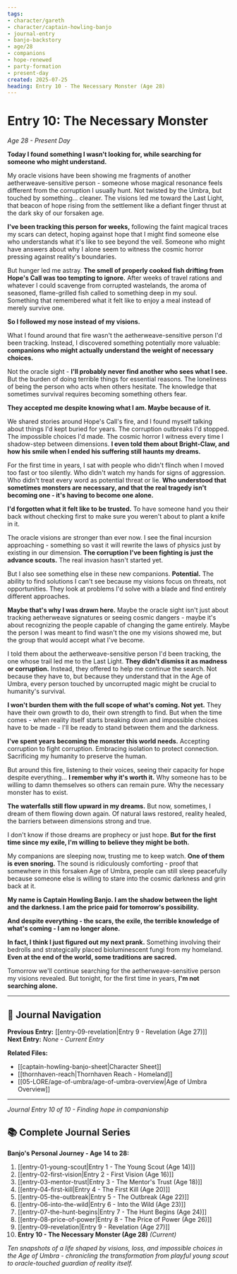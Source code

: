```yaml
---
tags:
- character/gareth
- character/captain-howling-banjo
- journal-entry
- banjo-backstory
- age/28
- companions
- hope-renewed
- party-formation
- present-day
created: 2025-07-25
heading: Entry 10 - The Necessary Monster (Age 28)
---
```


# Entry 10: The Necessary Monster
*Age 28 - Present Day*

**Today I found something I wasn't looking for, while searching for someone who might understand.**

My oracle visions have been showing me fragments of another aetherweave-sensitive person - someone whose magical resonance feels different from the corruption I usually hunt. Not twisted by the Umbra, but touched by something... cleaner. The visions led me toward the Last Light, that beacon of hope rising from the settlement like a defiant finger thrust at the dark sky of our forsaken age.

**I've been tracking this person for weeks,** following the faint magical traces my scars can detect, hoping against hope that I might find someone else who understands what it's like to see beyond the veil. Someone who might have answers about why I alone seem to witness the cosmic horror pressing against reality's boundaries.

But hunger led me astray. **The smell of properly cooked fish drifting from Hope's Call was too tempting to ignore.** After weeks of travel rations and whatever I could scavenge from corrupted wastelands, the aroma of seasoned, flame-grilled fish called to something deep in my soul. Something that remembered what it felt like to enjoy a meal instead of merely survive one.

**So I followed my nose instead of my visions.**

What I found around that fire wasn't the aetherweave-sensitive person I'd been tracking. Instead, I discovered something potentially more valuable: **companions who might actually understand the weight of necessary choices.**

Not the oracle sight - **I'll probably never find another who sees what I see.** But the burden of doing terrible things for essential reasons. The loneliness of being the person who acts when others hesitate. The knowledge that sometimes survival requires becoming something others fear.

**They accepted me despite knowing what I am. Maybe because of it.**

We shared stories around Hope's Call's fire, and I found myself talking about things I'd kept buried for years. The corruption outbreaks I'd stopped. The impossible choices I'd made. The cosmic horror I witness every time I shadow-step between dimensions. **I even told them about Bright-Claw, and how his smile when I ended his suffering still haunts my dreams.**

For the first time in years, I sat with people who didn't flinch when I moved too fast or too silently. Who didn't watch my hands for signs of aggression. Who didn't treat every word as potential threat or lie. **Who understood that sometimes monsters are necessary, and that the real tragedy isn't becoming one - it's having to become one alone.**

**I'd forgotten what it felt like to be trusted.** To have someone hand you their back without checking first to make sure you weren't about to plant a knife in it.

The oracle visions are stronger than ever now. I see the final incursion approaching - something so vast it will rewrite the laws of physics just by existing in our dimension. **The corruption I've been fighting is just the advance scouts.** The real invasion hasn't started yet.

But I also see something else in these new companions. **Potential.** The ability to find solutions I can't see because my visions focus on threats, not opportunities. They look at problems I'd solve with a blade and find entirely different approaches.

**Maybe that's why I was drawn here.** Maybe the oracle sight isn't just about tracking aetherweave signatures or seeing cosmic dangers - maybe it's about recognizing the people capable of changing the game entirely. Maybe the person I was meant to find wasn't the one my visions showed me, but the group that would accept what I've become.

I told them about the aetherweave-sensitive person I'd been tracking, the one whose trail led me to the Last Light. **They didn't dismiss it as madness or corruption.** Instead, they offered to help me continue the search. Not because they have to, but because they understand that in the Age of Umbra, every person touched by uncorrupted magic might be crucial to humanity's survival.

**I won't burden them with the full scope of what's coming. Not yet.** They have their own growth to do, their own strength to find. But when the time comes - when reality itself starts breaking down and impossible choices have to be made - I'll be ready to stand between them and the darkness.

**I've spent years becoming the monster this world needs.** Accepting corruption to fight corruption. Embracing isolation to protect connection. Sacrificing my humanity to preserve the human.

But around this fire, listening to their voices, seeing their capacity for hope despite everything... **I remember why it's worth it.** Why someone has to be willing to damn themselves so others can remain pure. Why the necessary monster has to exist.

**The waterfalls still flow upward in my dreams.** But now, sometimes, I dream of them flowing down again. Of natural laws restored, reality healed, the barriers between dimensions strong and true.

I don't know if those dreams are prophecy or just hope. **But for the first time since my exile, I'm willing to believe they might be both.**

My companions are sleeping now, trusting me to keep watch. **One of them is even snoring.** The sound is ridiculously comforting - proof that somewhere in this forsaken Age of Umbra, people can still sleep peacefully because someone else is willing to stare into the cosmic darkness and grin back at it.

**My name is Captain Howling Banjo. I am the shadow between the light and the darkness. I am the price paid for tomorrow's possibility.**

**And despite everything - the scars, the exile, the terrible knowledge of what's coming - I am no longer alone.**

**In fact, I think I just figured out my next prank.** Something involving their bedrolls and strategically placed bioluminescent fungi from my homeland. **Even at the end of the world, some traditions are sacred.**

Tomorrow we'll continue searching for the aetherweave-sensitive person my visions revealed. But tonight, for the first time in years, **I'm not searching alone.**

---

## 🔗 Journal Navigation

**Previous Entry:** [[entry-09-revelation|Entry 9 - Revelation (Age 27)]]  
**Next Entry:** *None - Current Entry*

**Related Files:**
- [[captain-howling-banjo-sheet|Character Sheet]]
- [[thornhaven-reach|Thornhaven Reach - Homeland]]
- [[05-LORE/age-of-umbra/age-of-umbra-overview|Age of Umbra Overview]]

---

*Journal Entry 10 of 10 - Finding hope in companionship*

## 📚 Complete Journal Series

**Banjo's Personal Journey - Age 14 to 28:**

1. [[entry-01-young-scout|Entry 1 - The Young Scout (Age 14)]]
2. [[entry-02-first-vision|Entry 2 - First Vision (Age 16)]]
3. [[entry-03-mentor-trust|Entry 3 - The Mentor's Trust (Age 18)]]
4. [[entry-04-first-kill|Entry 4 - The First Kill (Age 20)]]
5. [[entry-05-the-outbreak|Entry 5 - The Outbreak (Age 22)]]
6. [[entry-06-into-the-wild|Entry 6 - Into the Wild (Age 23)]]
7. [[entry-07-the-hunt-begins|Entry 7 - The Hunt Begins (Age 24)]]
8. [[entry-08-price-of-power|Entry 8 - The Price of Power (Age 26)]]
9. [[entry-09-revelation|Entry 9 - Revelation (Age 27)]]
10. **Entry 10 - The Necessary Monster (Age 28)** *(Current)*

*Ten snapshots of a life shaped by visions, loss, and impossible choices in the Age of Umbra - chronicling the transformation from playful young scout to oracle-touched guardian of reality itself.*